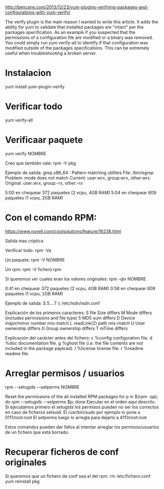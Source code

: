 http://bencane.com/2013/12/23/yum-plugins-verifying-packages-and-configurations-with-yum-verify/

The verify plugin is the main reason I wanted to write this article. It adds the ability for yum to validate that installed packages are "intact" per the packages specification. As an example if you suspected that the permissions of a configuration file are modified or a binary was removed. You could simply run yum verify-all to identify if that configuration was modified outside of the packages specifications. This can be extremely useful when troubleshooting a broken server.

# Instalacion
yum install yum-plugin-verify

# Verificar todo
yum verify-all

# Verificaar paquete
yum verify NOMBRE

Creo que también vale:
rpm -V pkg



Ejemplo de salida:
grep.x86_64 : Pattern matching utilities
    File: /bin/egrep
        Problem:  mode does not match
        Current:  user:wrx, group:wrx, other:wrx
        Original: user:wrx, group:-rx, other:-rx


5:00 en chequear 372 paquetes (2 vcpu, 4GB RAM)
5:04 en chequear 609 paquetes (1 vcpu, 2GB RAM)




# Con el comando RPM:
https://www.novell.com/coolsolutions/feature/16238.html

Salida mas críptica

Verificar todo:
rpm -Va

Un paquete:
rpm -V NOMBRE

Un rpm:
rpm -V fichero.rpm

Si queremos ver cuales eran los valores originales:
rpm -qlv NOMBRE


0:41 en chequear 372 paquetes (2 vcpu, 4GB RAM)
0:58 en chequear 609 paquetes (1 vcpu, 2GB RAM)


Ejemplo de salida:
S.5....T c /etc/isdn/isdn.conf

Explicación de los primeros caracteres:
  S file Size differs
  M Mode differs (includes permissions and file type)
  5 MD5 sum differs
  D Device major/minor number mis-match
  L readLink(2) path mis-match
  U User ownership differs
  G Group ownership differs
  T mTime differs

Explicación del carácter antes del fichero:
  c %config configuration file.
  d %doc documentation file.
  g %ghost file (i.e. the file contents are not included in the package payload).
  l %license license file.
  r %readme readme file.



# Arreglar permisos / usuarios
rpm --setugids --setperms NOMBRE

Reset the permissions of the all installed RPM packages
for p in $(rpm -qa); do rpm --setugids --setperms $p; done
  Ejecutar en el orden aquí descrito.
  Si ejecutamos primero el setugids los permisos pueden no ser los correctos en caso de ficheros setsuid.
  El /usr/bin/sudo por ejemplo lo pone a 0111/root:root
  El setperms luego lo arregla para dejarlo a 4111/root:root

Estos comandos pueden dar fallos al intentar arreglar los permisos/usuarios de un fichero que está borrado.


# Recuperar ficheros de conf originales
Si queremos que un fichero de conf sea el del rpm.
rm /etc/fichero.conf
yum reinstall pkg
